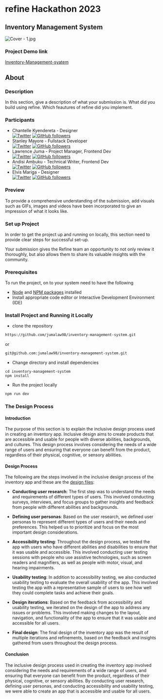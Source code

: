 # refine Hackathon 2023


[//]: # (refine Hackathon 2023 is just around the corner and this repository serves as your go-to source for everything you need to know in order to submit a qualifying entry.  )

[//]: # ()
[//]: # ([:point_right: Refer to Hackathon January 2023 blog for information.]&#40;https://refine.dev/blog/refine-hackathon/&#41;)

[//]: # ()
[//]: # ([:point_right: Please submit your project on refine Devpost Hackathon page.]&#40;https://refine-open-source-hackathon.devpost.com/&#41;)

[//]: # ()
[//]: # (From rules and guidelines, it provides all the information necessary for successful GitHub submissions. Please prepare your repository README as shown below)

[//]: # ()
[//]: # (You can add `refine-hackathon` tag to your repository to make it easier for us to find your submission.)
## Inventory Management System

[//]: # (### Cover Image)

![Cover - 1.jpg](images%2FCover%20-%201.jpg)

### Project Demo link

[Inventory-Management-syatem](https://inventory-management-system-vert.vercel.app )

## About

### Description
In this section, give a description of what your submission is. What did you build using refine. Which feautures of refine did you implement.

### Participants

- Chantelle Kyendereta  - Designer   
  [![Twitter](https://badgen.net/badge/icon/cckyendereta?icon=twitter&label)](https://twitter.com/cckyendereta)
  [![GitHub followers](https://img.shields.io/github/followers/kyendereta.svg?style=social&label=kyendereta&maxAge=2592000)](https://github.com/kyendereta)
- Stanley Mayore  - Fullstack Developer  
  [![Twitter](https://badgen.net/badge/icon/MayoreStanley?icon=twitter&label)](https://twitter.com/cckyendereta)
  [![GitHub followers](https://img.shields.io/github/followers/Leestan360.svg?style=social&label=Leestan360&maxAge=2592000)](https://github.com/Leestan360)
- Lawrence Juma   - Project Manager, Frontend Dev  
  [![Twitter](https://badgen.net/badge/icon/Jumalaw98?icon=twitter&label)](https://twitter.com/jumalaw98)
  [![GitHub followers](https://img.shields.io/github/followers/Jumalaw98.svg?style=social&label=Jumalaw98&maxAge=2592000)](https://github.com/jumalaw98)
- Andisi Ambuku  - Technical Writer, Frontend Dev  
  [![Twitter](https://badgen.net/badge/icon/AndisiAmbuku?icon=twitter&label)](https://twitter.com/AndisiAmbuku)
  [![GitHub followers](https://img.shields.io/github/followers/andisiambuku.svg?style=social&label=andisiambuku&maxAge=2592000)](https://github.com/jumalaw98)
-  Elvis Mariga        - Designer  
   [![Twitter](https://badgen.net/badge/icon/ElvisMariga1?icon=twitter&label)](https://twitter.com/ElvisMariga1)
   [![GitHub followers](https://img.shields.io/github/followers/elvmariga.svg?style=social&label=elvmariga&maxAge=2592000)](https://github.com/elvmariga)

### Preview
To provide a comprehensive understanding of the submission, add visuals such as GIFs, images and videos have been incorporated to give an impression of what it looks like.


### Set up Project
In order to get the project up and running on locally, this section need to provide clear steps for successful set-up.

Your submission gives the Refine team an opportunity to not only review it thoroughly, but also allows them to share its valuable insights with the community.


### Prerequisites

To run the project, on to your system need to have the following 
- [Node](https://nodejs.org/en/download/) and [NPM packages](https://www.npmjs.com/package/download) installed 
- Install appropriate code editor or Interactive Development Environment (IDE)


### Install Project and Running it Locally


- clone the repository 
```bash 
https://github.com/jumalaw98/inventory-management-system.git
```
or 
``` bash 
git@github.com:jumalaw98/inventory-management-system.git
```
- Change directory and install dependencies 
```
cd inventory-management-system
npm install
```
- Run the project locally 
```bash
npm run dev
```

### The Design Process
#### Introduction

The purpose of this section is to explain the inclusive design process used in creating an inventory app. Inclusive design aims to create products that are accessible and usable for people with diverse abilities, backgrounds, and cultures. This design process involves considering the needs of a wide range of users and ensuring that everyone can benefit from the product, regardless of their physical, cognitive, or sensory abilities.

#### Design Process

The following are the steps involved in the inclusive design process of the inventory app and these are the [design files](https://www.figma.com/file/1CbMZeGmHGnztb0BFfs9Yd/Inventory-Management-Dashboard?node-id=0%3A1&t=g75j9Uy1QfdCLiC3-1):

- **Conducting user research**: The first step was to understand the needs and requirements of different types of users. This involved conducting surveys, interviews, and focus groups to gather insights and feedback from people with different abilities and backgrounds.

- **Defining user personas**: Based on the user research, we defined user personas to represent different types of users and their needs and preferences. This helped us to prioritize and focus on the most important design considerations.

- **Accessibility testing**: Throughout the design process, we tested the app with users who have different abilities and disabilities to ensure that it was usable and accessible. This involved conducting user testing sessions with people who use assistive technologies, such as screen readers and magnifiers, as well as people with motor, visual, and hearing impairments.

- **Usability testing**: In addition to accessibility testing, we also conducted usability testing to evaluate the overall usability of the app. This involved testing the app with a representative sample of users to see how well they could complete tasks and achieve their goals.

- **Design iterations**: Based on the feedback from accessibility and usability testing, we iterated on the design of the app to address any issues or problems. This involved making changes to the layout, navigation, and functionality of the app to ensure that it was usable and accessible for all users.

- **Final design**: The final design of the inventory app was the result of multiple iterations and refinements, based on the feedback and insights gathered from users throughout the design process.

#### Conclusion

The inclusive design process used in creating the inventory app involved considering the needs and requirements of a wide range of users, and ensuring that everyone can benefit from the product, regardless of their physical, cognitive, or sensory abilities. By conducting user research, defining user personas, and conducting accessibility and usability testing, we were able to create an app that is accessible and usable for all users.
